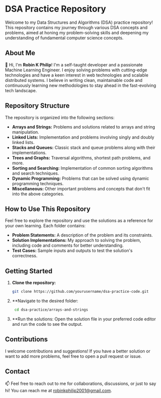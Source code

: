 # DSA Practice Repository

Welcome to my Data Structures and Algorithms (DSA) practice repository! This repository contains my journey through various DSA concepts and problems, aimed at honing my problem-solving skills and deepening my understanding of fundamental computer science concepts.

## About Me

👋 Hi, I'm **Robin K Philip**! I'm a self-taught developer and a passionate Machine Learning Engineer. I enjoy solving problems with cutting-edge technologies and have a keen interest in web technologies and scalable distributed systems. I believe in writing clean, maintainable code and continuously learning new methodologies to stay ahead in the fast-evolving tech landscape.

## Repository Structure

The repository is organized into the following sections:

- **Arrays and Strings:** Problems and solutions related to arrays and string manipulation.
- **Linked Lists:** Implementation and problems involving singly and doubly linked lists.
- **Stacks and Queues:** Classic stack and queue problems along with their implementations.
- **Trees and Graphs:** Traversal algorithms, shortest path problems, and more.
- **Sorting and Searching:** Implementation of common sorting algorithms and search techniques.
- **Dynamic Programming:** Problems that can be solved using dynamic programming techniques.
- **Miscellaneous:** Other important problems and concepts that don't fit into the above categories.

## How to Use This Repository

Feel free to explore the repository and use the solutions as a reference for your own learning. Each folder contains:

- **Problem Statements:** A description of the problem and its constraints.
- **Solution Implementations:** My approach to solving the problem, including code and comments for better understanding.
- **Test Cases:** Sample inputs and outputs to test the solution's correctness.

## Getting Started

1. **Clone the repository:**

   ```bash
   git clone https://github.com/yourusername/dsa-practice-code.git
2. **Navigate to the desired folder:
   ```bash
    cd dsa-practice/arrays-and-strings
3. **Run the solutions:
Open the solution file in your preferred code editor and run the code to see the output.

## Contributions
I welcome contributions and suggestions! If you have a better solution or want to add more problems, feel free to open a pull request or issue.

## Contact
📫 Feel free to reach out to me for collaborations, discussions, or just to say hi! You can reach me at robinkphilip2001@gmail.com.
